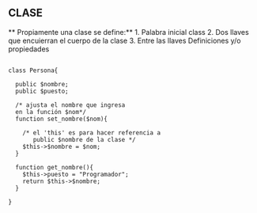## CLASE 

** Propiamente una clase se define:**
	1. Palabra inicial class 
	2. Dos llaves que encuierran el cuerpo de la clase 
	3. Entre las llaves Definiciones y/o propiedades



```

class Persona{

  public $nombre;
  public $puesto;

  /* ajusta el nombre que ingresa
  en la función $nom*/
  function set_nombre($nom){
    
    /* el 'this' es para hacer referencia a
       public $nombre de la clase */
    $this->$nombre = $nom;
  }
  
  function get_nombre(){
    $this->puesto = "Programador";
    return $this->$nombre;
  }
 
}

```
